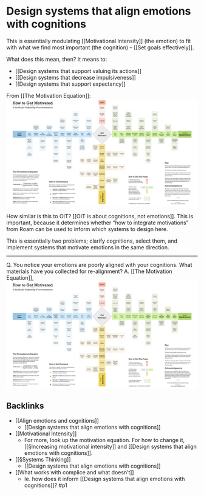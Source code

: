 # Design systems that align emotions with cognitions
This is essentially modulating [[Motivational Intensity]] (the emotion) to fit with what we find most important (the cognition) – [[Set goals effectively]].

What does this mean, then? It means to: 
* [[Design systems that support valuing its actions]]
* [[Design systems that decrease impulsiveness]]
* [[Design systems that support expectancy]] 

From [[The Motivation Equation]]:
![](BearImages/E91396A6-165D-4D55-ADAA-97755B3ED86F-2066-000002C1FA38CE9E/howtogetmotivated-2560x1440.png)

How similar is this to OIT? [[OIT is about cognitions, not emotions]]. This is important, because it determines whether “how to integrate motivations” from Roam can be used to inform which systems to design here.

This is essentially two problems; clarify cognitions, select them, and implement systems that motivate emotions in the same direction.

<!-- #p1 #life/project/0. raw# -->
---
Q. You notice your emotions are poorly aligned with your cognitions. What materials have you collected for re-alignment?
A. [[The Motivation Equation]], ![](BearImages/D8753EF4-EE57-4329-91BB-93C441569DA1-91888-00008DF2BD04F95B/howtogetmotivated-2560x1440.png)

## Backlinks
* [[Align emotions and cognitions]]
	* [[Design systems that align emotions with cognitions]]
* [[Motivational Intensity]]
	* For more, look up the motivation equation. For how to change it, [[§Increasing motivational intensity]] and [[Design systems that align emotions with cognitions]]. 
* [[§Systems Thinking]]
	* [[Design systems that align emotions with cognitions]]
* [[What works with complice and what doesn’t]]
	* Ie. how does it inform [[Design systems that align emotions with cognitions]]? #p1

<!-- {BearID:57DE9AF7-139C-431D-A301-9F709F95655B-3501-00000565385AB80B} -->
